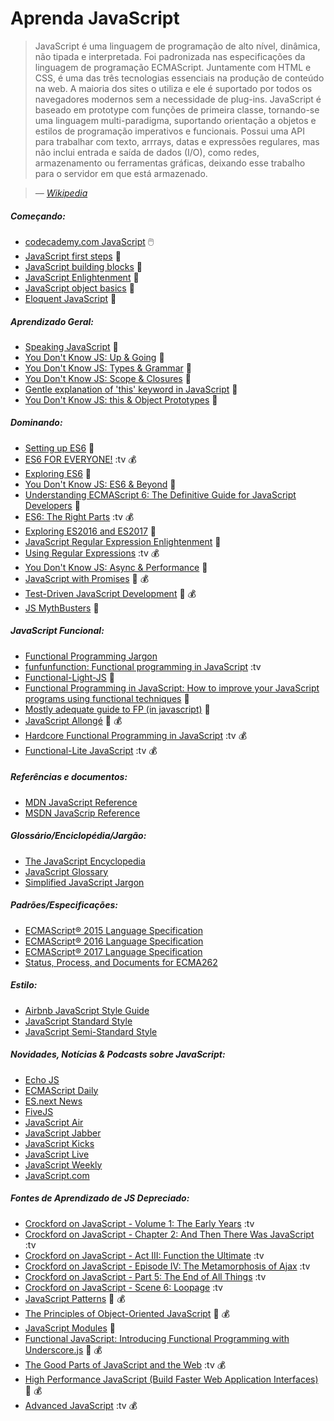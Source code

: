 # Aprenda JavaScript

> JavaScript é uma linguagem de programação de alto nível, dinâmica, não tipada e interpretada. Foi padronizada nas especificações da linguagem de programação ECMAScript. Juntamente com HTML e CSS, é uma das três tecnologias essenciais na produção de conteúdo na web. A maioria dos sites o utiliza e ele é suportado por todos os navegadores modernos sem a necessidade de plug-ins. JavaScript é baseado em prototype com funções de primeira classe, tornando-se uma linguagem multi-paradigma, suportando orientação a objetos e estilos de programação imperativos e funcionais. Possui uma API para trabalhar com texto, arrrays, datas e expressões regulares, mas não inclui entrada e saída de dados (I/O), como redes, armazenamento ou ferramentas gráficas, deixando esse trabalho para o servidor em que está armazenado.

><cite>&#8212; [Wikipedia](https://pt.wikipedia.org/wiki/JavaScript)</cite>

##### Começando:

* [codecademy.com JavaScript](https://www.codecademy.com/en/tracks/javascript) :computer_mouse: 
* [JavaScript first steps](https://developer.mozilla.org/en-US/docs/Learn/JavaScript/First_steps) :book:
* [JavaScript building blocks](https://developer.mozilla.org/en-US/docs/Learn/JavaScript/Building_blocks) :book:
* [JavaScript Enlightenment](http://www.javascriptenlightenment.com/) :book:
* [JavaScript object basics](https://developer.mozilla.org/en-US/docs/Learn/JavaScript/Objects/Basics) :book:
* [Eloquent JavaScript](http://eloquentjavascript.net/) :book:

##### Aprendizado Geral:

* [Speaking JavaScript](http://speakingjs.com/es5/index.html) :book:
* [You Don't Know JS: Up & Going](https://github.com/getify/You-Dont-Know-JS/blob/master/up%20&%20going/README.md#you-dont-know-js-up--going) :book:
* [You Don't Know JS: Types & Grammar](https://github.com/getify/You-Dont-Know-JS/blob/master/types%20&%20grammar/README.md#you-dont-know-js-types--grammar) :book:
* [You Don't Know JS: Scope & Closures](https://github.com/getify/You-Dont-Know-JS/blob/master/scope%20&%20closures/README.md#you-dont-know-js-scope--closures) :book:
* [Gentle explanation of 'this' keyword in JavaScript](http://rainsoft.io/gentle-explanation-of-this-in-javascript/) :book:
* [You Don't Know JS: this & Object Prototypes](https://github.com/getify/You-Dont-Know-JS/blob/master/this%20&%20object%20prototypes/README.md#you-dont-know-js-this--object-prototypes) :book:

##### Dominando:

* [Setting up ES6](https://leanpub.com/setting-up-es6) :book:
* [ES6 FOR EVERYONE!](https://es6.io/) :tv :moneybag:
* [Exploring ES6](http://exploringjs.com/es6.html) :book:
* [You Don't Know JS: ES6 & Beyond](https://github.com/getify/You-Dont-Know-JS/blob/master/es6%20&%20beyond/README.md#you-dont-know-js-es6--beyond) :book:
* [Understanding ECMAScript 6: The Definitive Guide for JavaScript Developers](https://www.amazon.com/Understanding-ECMAScript-Definitive-JavaScript-Developers/dp/1593277571/ref=as_li_ss_tl?&_encoding=UTF8&tag=fronenddevejo-20&linkCode=ur2&linkId=1ca4f5f23b42aeadad0990ab3bf91ca7&camp=1789&creative=9325) :book:
* [ES6: The Right Parts](https://frontendmasters.com/courses/es6-right-parts/) :tv :moneybag:
* [Exploring ES2016 and ES2017](http://exploringjs.com/es2016-es2017.html) :book:
* [JavaScript Regular Expression Enlightenment](http://codylindley.com/techpro/2013_05_14__javascript-regular-expression-/) :book:
* [Using Regular Expressions](http://www.lynda.com/Regular-Expressions-tutorials/Using-Regular-Expressions/85870-2.html) :tv :moneybag:
* [You Don't Know JS: Async & Performance](https://github.com/getify/You-Dont-Know-JS/blob/master/async%20&%20performance/README.md#you-dont-know-js-async--performance) :book:
* [JavaScript with Promises](http://www.amazon.com/JavaScript-Promises-Daniel-Parker/dp/1449373216/ref=pd_sim_sbs_14_5) :book: :moneybag:
* [Test-Driven JavaScript Development](http://www.amazon.com/dp/0321683919/) :book: :moneybag:
* [JS MythBusters](https://mythbusters.js.org/index.html) :book:

##### JavaScript Funcional:

* [Functional Programming Jargon](https://github.com/hemanth/functional-programming-jargon#functional-programming-jargon)
* [funfunfunction: Functional programming in JavaScript](https://www.youtube.com/watch?v=BMUiFMZr7vk&list=PL0zVEGEvSaeEd9hlmCXrk5yUyqUag-n84) :tv
* [Functional-Light-JS](https://github.com/getify/Functional-Light-JS) :book:
* [Functional Programming in JavaScript: How to improve your JavaScript programs using functional techniques](https://www.amazon.com/Functional-Programming-JavaScript-functional-techniques/dp/1617292826/ref=sr_1_1?&_encoding=UTF8&tag=fronenddevejo-20&linkCode=ur2&linkId=dcc6b0cb7de57fa841f1b178d2d54b9d&camp=1789&creative=9325) :book:
* [Mostly adequate guide to FP (in javascript)](https://drboolean.gitbooks.io/mostly-adequate-guide/content/) :book:
* [JavaScript Allongé](https://leanpub.com/javascriptallongesix) :book: :moneybag:
* [Hardcore Functional Programming in JavaScript](https://frontendmasters.com/courses/functional-javascript/) :tv :moneybag:
* [Functional-Lite JavaScript](https://frontendmasters.com/courses/functional-js-lite/) :tv :moneybag:

##### Referências e documentos:

* [MDN JavaScript Reference](https://developer.mozilla.org/en-US/docs/Web/JavaScript/Reference)
* [MSDN JavaScrip Reference](https://msdn.microsoft.com/en-us/library/yek4tbz0.aspx)

##### Glossário/Enciclopédia/Jargão:

* [The JavaScript Encyclopedia](http://www.crockford.com/javascript/encyclopedia/)
* [JavaScript Glossary](https://www.codecademy.com/articles/glossary-javascript)
* [Simplified JavaScript Jargon](http://jargon.js.org/)

##### Padrões/Especificações:

* [ECMAScript® 2015 Language Specification](http://www.ecma-international.org/ecma-262/6.0/index.html)
* [ECMAScript® 2016 Language Specification](https://www.ecma-international.org/ecma-262/7.0/)
* [ECMAScript® 2017 Language Specification](https://tc39.github.io/ecma262/)
* [Status, Process, and Documents for ECMA262](https://github.com/tc39/ecma262)

##### Estilo:

* [Airbnb JavaScript Style Guide](http://airbnb.io/javascript/)
* [JavaScript Standard Style](http://standardjs.com/rules.html)
* [JavaScript Semi-Standard Style](https://github.com/Flet/semistandard)

##### Novidades, Notícias &amp; Podcasts sobre JavaScript:

* [Echo JS](http://www.echojs.com/)
* [ECMAScript Daily](https://ecmascript-daily.github.io/)
* [ES.next News](http://esnextnews.com/)
* [FiveJS](https://fivejs.codeschool.com/)
* [JavaScript Air](https://javascriptair.com/)
* [JavaScript Jabber](https://devchat.tv/js-jabber/)
* [JavaScript Kicks](http://javascriptkicks.com/)
* [JavaScript Live](https://jslive.com/)
* [JavaScript Weekly](http://javascriptweekly.com/)
* [JavaScript.com](https://www.javascript.com/news)

##### Fontes de Aprendizado de JS Depreciado:

* [Crockford on JavaScript - Volume 1: The Early Years](https://www.youtube.com/watch?v=JxAXlJEmNMg) :tv
* [Crockford on JavaScript - Chapter 2: And Then There Was JavaScript](https://www.youtube.com/watch?v=RO1Wnu-xKoY) :tv
* [Crockford on JavaScript - Act III: Function the Ultimate](https://www.youtube.com/watch?v=ya4UHuXNygM) :tv
* [Crockford on JavaScript - Episode IV: The Metamorphosis of Ajax](https://www.youtube.com/watch?v=Fv9qT9joc0M) :tv
* [Crockford on JavaScript - Part 5: The End of All Things](https://www.youtube.com/watch?v=47Ceot8yqeI) :tv
* [Crockford on JavaScript - Scene 6: Loopage](https://www.youtube.com/watch?v=QgwSUtYSUqA) :tv
* [JavaScript Patterns](http://www.amazon.com/gp/product/0596806752/ref=as_li_tl?ie=UTF8&camp=1789&creative=390957&creativeASIN=0596806752&linkCode=as2&tag=fronenddevejo-20&linkId=K56OPQZNQNMPF6QI) :book: :moneybag:
* [The Principles of Object-Oriented JavaScript](http://www.amazon.com/gp/product/1593275404/ref=as_li_tl?ie=UTF8&camp=1789&creative=390957&creativeASIN=1593275404&linkCode=as2&tag=fronenddevejo-20&linkId=NQTZVDOIMJRGMAQM) :book: :moneybag:
* [JavaScript Modules](http://jsmodules.io/cjs.html) :book:
* [Functional JavaScript: Introducing Functional Programming with Underscore.js](http://www.amazon.com/gp/product/1449360726/ref=as_li_tl?ie=UTF8&camp=1789&creative=390957&creativeASIN=1449360726&linkCode=as2&tag=fronenddevejo-20&linkId=BDQC3FTEB3YXTYCK) :book: :moneybag:
* [The Good Parts of JavaScript and the Web](https://frontendmasters.com/courses/good-parts-javascript-web/) :tv :moneybag:
* [High Performance JavaScript (Build Faster Web Application Interfaces)](http://www.amazon.com/Performance-JavaScript-Faster-Application-Interfaces/dp/059680279X/ref=sr_1_1) :book: :moneybag:
* [Advanced JavaScript](https://frontendmasters.com/courses/advanced-javascript/) :tv :moneybag:
